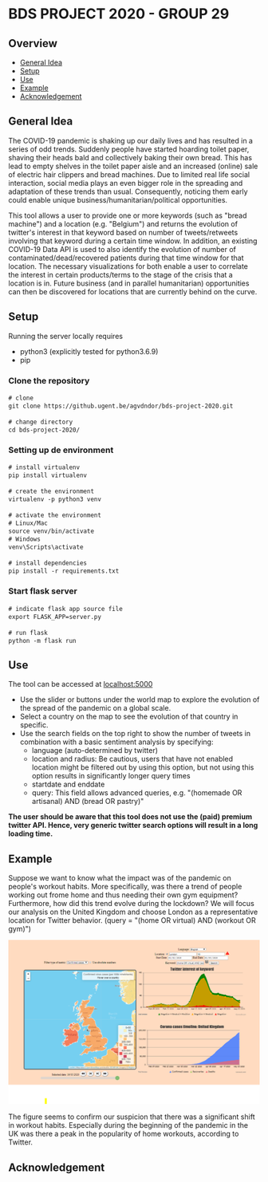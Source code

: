 # BDS PROJECT 2020 - GROUP 29

## Overview
- [General Idea](#general-idea)
- [Setup](#setup)
- [Use](#use)
- [Example](#example)
- [Acknowledgement](#acknowledgement)

## General Idea
The COVID-19 pandemic is shaking up our daily lives and has resulted in a series of odd trends. Suddenly people have started hoarding toilet paper, shaving their heads bald and collectively baking their own bread. This has lead to empty shelves in the toilet paper aisle and an increased (online) sale of electric hair clippers and bread machines. Due to limited real life social interaction, social media plays an even bigger role in the spreading and adaptation of these trends than usual. Consequently, noticing them early could enable unique business/humanitarian/political opportunities.

This tool allows a user to provide one or more keywords (such as "bread machine") and a location (e.g. "Belgium") and returns the evolution of twitter's interest in that keyword based on number of tweets/retweets involving that keyword during a certain time window. In addition, an existing COVID-19 Data API is used to also identify the evolution of number of contaminated/dead/recovered patients during that time window for that location. The necessary visualizations for both enable a user to correlate the interest in certain products/terms to the stage of the crisis that a location is in. Future business (and in parallel humanitarian) opportunities can then be discovered for locations that are currently behind on the curve.

## Setup
Running the server locally requires
- python3 (explicitly tested for python3.6.9)
- pip

### Clone the repository
```
# clone
git clone https://github.ugent.be/agvdndor/bds-project-2020.git

# change directory
cd bds-project-2020/
```

### Setting up de environment
```
# install virtualenv
pip install virtualenv

# create the environment
virtualenv -p python3 venv

# activate the environment
# Linux/Mac
source venv/bin/activate
# Windows
venv\Scripts\activate

# install dependencies
pip install -r requirements.txt
```

### Start flask server
```
# indicate flask app source file
export FLASK_APP=server.py

# run flask
python -m flask run
```

## Use
The tool can be accessed at [localhost:5000](http:localhost:5000)

- Use the slider or buttons under the world map to explore the evolution of the spread of the pandemic on a global scale.
- Select a country on the map to see the evolution of that country in specific. 
- Use the search fields on the top right to show the number of tweets in combination with a basic sentiment analysis by specifying:
  - language (auto-determined by twitter)
  - location and radius: Be cautious, users that have not enabled location might be filtered out by using this option, but not using this option results in significantly longer query times
  - startdate and enddate
  - query: This field allows advanced queries, e.g. "(homemade OR artisanal) AND (bread OR pastry)" 

**The user should be aware that this tool does not use the (paid) premium twitter API. Hence, very generic twitter search options will result in a long loading time.** 

## Example
Suppose we want to know what the impact was of the pandemic on people's workout habits. More specifically, was there a trend of people working out frome home and thus needing their own gym equipment? Furthermore, how did this trend evolve during the lockdown? We will focus our analysis on the United Kingdom and choose London as a representative location for Twitter behavior. (query = "(home OR virtual) AND (workout OR gym)")

![example](imgs/example.PNG)

The figure seems to confirm our suspicion that there was a significant shift in workout habits. Especially during the beginning of the pandemic in the UK was there a peak in the popularity of home workouts, according to Twitter.

## Acknowledgement


